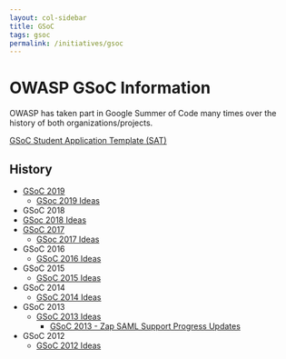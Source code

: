 ```yaml
---
layout: col-sidebar
title: GSoC
tags: gsoc
permalink: /initiatives/gsoc
---
```


# OWASP GSoC Information

OWASP has taken part in Google Summer of Code many times over the history of both organizations/projects.

[GSoC Student Application Template (SAT)](/initiatives/gsoc/gsoc_sat)

## History

- [GSoC 2019](/initiatives/gsoc/gsoc2019)
  - [GSoc 2019 Ideas](/initiatives/gsoc/gsoc2019ideas)
 - GSoC 2018
  - [GSoc 2018 Ideas](/initiatives/gsoc/gsoc2018ideas)
- [GSoC 2017](/initiatives/gsoc/gsoc2017)
  - [GSoc 2017 Ideas](/initiatives/gsoc/gsoc2017ideas)
- GSoC 2016
  - [GSoC 2016 Ideas](/initiatives/gsoc/gsoc2016ideas)
- GSoC 2015
  - [GSoC 2015 Ideas](/initiatives/gsoc/gsoc2015ideas)
- GSoC 2014
  - [GSoC 2014 Ideas](/initiatives/gsoc/gsoc2014ideas)
- GSoC 2013
  - [GSoC 2013 Ideas](/initiatives/gsoc/gsoc2013ideas)
    - [GSoC 2013 - Zap SAML Support Progress Updates](/initiatives/gsoc/gsoc2013zapsaml)
- GSoC 2012
  - [GSoC 2012 Ideas](/initiatives/gsoc/gsoc2012ideas)
